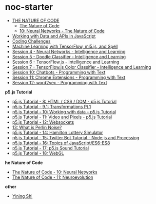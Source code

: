 # noc-starter

-   [THE NATURE OF CODE](https://natureofcode.com/book/)
    -   [The Nature of Code](https://github.com/nature-of-code)
    -   [10: Neural Networks - The Nature of Code](https://www.youtube.com/playlist?list=PLRqwX-V7Uu6aCibgK1PTWWu9by6XFdCfh)
-   [Working with Data and APIs in JavaScript](https://www.youtube.com/playlist?list=PLRqwX-V7Uu6YxDKpFzf_2D84p0cyk4T7X)
-   [Coding Challenges](https://www.youtube.com/playlist?list=PLRqwX-V7Uu6ZiZxtDDRCi6uhfTH4FilpH)
-   [Machine Learning with TensorFlow, ml5.js, and Spell](https://www.youtube.com/playlist?list=PLRqwX-V7Uu6Y6kSfxOjq5zk4gkDK8q_n1)
-   [Session 4 - Neural Networks - Intelligence and Learning](https://www.youtube.com/playlist?list=PLRqwX-V7Uu6Y7MdSCaIfsxc561QI0U0Tb)
-   [Session 5 - Doodle Classifier - Intelligence and Learning](https://www.youtube.com/playlist?list=PLRqwX-V7Uu6Zs14zKVuTuit6jApJgoYZQ)
-   [Session 6 - TensorFlow.js - Intelligence and Learning](https://www.youtube.com/playlist?list=PLRqwX-V7Uu6YIeVA3dNxbR9PYj4wV31oQ)
-   [Session 7 - TensorFlow.js Color Classifier - Intelligence and Learning](https://www.youtube.com/playlist?list=PLRqwX-V7Uu6bmMRCIoTi72aNWHo7epX4L)
-   [Session 10: Chatbots - Programming with Text](https://www.youtube.com/playlist?list=PLRqwX-V7Uu6aDUo_ia-Vq2UZZGaxJ9nRo)
-   [Session 11: Chrome Extensions - Programming with Text](https://www.youtube.com/playlist?list=PLRqwX-V7Uu6bL9VOMT65ahNEri9uqLWfS)
-   [Session 12: word2vec - Programming with Text](https://www.youtube.com/playlist?list=PLRqwX-V7Uu6aQ0oh9nH8c6U1j9gCg-GdF)

**p5.js Tutorial**
-   [p5.js Tutorial - 8: HTML / CSS / DOM - p5.js Tutorial](https://www.youtube.com/playlist?list=PLRqwX-V7Uu6bI1SlcCRfLH79HZrFAtBvX)
-   [p5.js Tutorial - 9.1: Transformations Pt.1](https://youtu.be/o9sgjuh-CBM)
-   [p5.js Tutorial - 10: Working with data - p5.js Tutorial](https://www.youtube.com/playlist?list=PLRqwX-V7Uu6a-SQiI4RtIwuOrLJGnel0r)
-   [p5.js Tutorial - 11: Video and Pixels - p5.js Tutorial](https://www.youtube.com/playlist?list=PLRqwX-V7Uu6aKKsDHZdDvN6oCJ2hRY_Ig)
-   [p5.js Tutorial - 12: Websockets](https://www.youtube.com/watch?v=bjULmG8fqc8)
-   [13: What is Perlin Noise?](https://www.youtube.com/playlist?list=PLRqwX-V7Uu6bgPNQAdxQZpJuJCjeOr7VD)
-   [p5.js Tutorial - 14: Hamilton Lottery Simulator ](https://www.youtube.com/watch?v=bwKQPIyyVQw)
-   [p5.js Tutorial - 15: Twitter Bot Tutorial - Node.js and Processing](https://www.youtube.com/playlist?list=PLRqwX-V7Uu6atTSxoRiVnSuOn6JHnq2yV)
-   [p5.js Tutorial - 16: Topics of JavaScript/ES6-ES8](https://www.youtube.com/playlist?list=PLRqwX-V7Uu6YgpA3Oht-7B4NBQwFVe3pr)
-   [p5.js Tutorial - 17: p5.js Sound Tutorial](https://www.youtube.com/playlist?list=PLRqwX-V7Uu6aFcVjlDAkkGIixw70s7jpW)
-   [p5.js Tutorial - 18: WebGL](https://www.youtube.com/playlist?list=PLRqwX-V7Uu6bPhi8sS1hHJ77n3zRO9FR_)

**he Nature of Code**
-   [The Nature of Code - 10: Neural Networks](https://www.youtube.com/playlist?list=PLRqwX-V7Uu6aCibgK1PTWWu9by6XFdCfh)
-   [The Nature of Code - 11: Neuroevolution](https://www.youtube.com/playlist?list=PLRqwX-V7Uu6Yd3975YwxrR0x40XGJ_KGO)


**other**
-   [Yining Shi](http://1023.io/resume)
